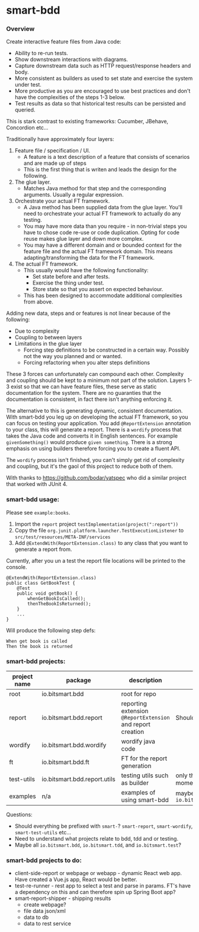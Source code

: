 # smart-bdd

### Overview

Create interactive feature files from Java code:

- Ability to re-run tests.
- Show downstream interactions with diagrams.
- Capture downstream data such as HTTP request/response headers and body.
- More consistent as builders as used to set state and exercise the system under test.
- More productive as you are encouraged to use best practices and don't have the complexities of the steps 1-3 below.
- Test results as data so that historical test results can be persisted and queried.

This is stark contrast to existing frameworks: Cucumber, JBehave, Concordion etc...

Traditionally have approximately four layers:

1. Feature file / specification / UI.
    - A feature is a text description of a feature that consists of scenarios and are made up of steps
    - This is the first thing that is writen and leads the design for the following.
1. The glue layer.
    - Matches Java method for that step and the corresponding arguments. Usually a regular expression.
1. Orchestrate your actual FT framework.
    - A Java method has been supplied data from the glue layer. You'll need to orchestrate your actual FT framework to
      actually do any testing.
    - You may have more data than you require - in non-trivial steps you have to chose code re-use or code duplication.
      Opting for code reuse makes glue layer and down more complex.
    - You may have a different domain and or bounded context for the feature file and the actual FT framework domain.
      This means adapting/transforming the data for the FT framework.
1. The actual FT framework.
    - This usually would have the following functionality:
        - Set state before and after tests.
        - Exercise the thing under test.
        - Store state so that you assert on expected behaviour.
    - This has been designed to accommodate additional complexities from above.

Adding new data, steps and or features is not linear because of the following:

* Due to complexity
* Coupling to between layers
* Limitations in the glue layer
    * Forcing step definitions to be constructed in a certain way. Possibly not the way you planned and or wanted.
    * Forcing refactoring when you alter steps definitions

These 3 forces can unfortunately can compound each other. Complexity and coupling should be kept to a minimum not part
of the solution. Layers 1-3 exist so that we can have feature files, these serve as static documentation for the system.
There are no guaranties that the documentation is consistent, in fact there isn't anything enforcing it.

The alternative to this is generating dynamic, consistent documentation. With smart-bdd you leg up on developing the
actual FT framework, so you can focus on testing your application. You add `@ReportExtension` annotation to your class,
this will generate a report. There is a `wordify` process that takes the Java code and converts it in English sentences.
For example `givenSomething()` would produce `given something`. There is a strong emphasis on using builders therefore
forcing you to create a fluent API.

The `wordify` process isn't finished, you can't simply get rid of complexity and coupling, but it's the gaol of this
project to reduce both of them.

With thanks to https://github.com/bodar/yatspec who did a similar project that worked with JUnit 4.

### smart-bdd usage:

Please see `example:books`.

1. Import the `report` project `testImplementation(project(":report"))`
2. Copy the file `org.junit.platform.launcher.TestExecutionListener` to `src/test/resources/META-INF/services`
3. Add `@ExtendWith(ReportExtension.class)` to any class that you want to generate a report from.

Currently, after you un a test the report file locations will be printed to the console.

```
@ExtendWith(ReportExtension.class)
public class GetBookTest {
    @Test
    public void getBook() {
        whenGetBookIsCalled();
        thenTheBookIsReturned();
    }
    ...
}
```

Will produce the following step defs:

```
When get book is called 
Then the book is returned
```

### smart-bdd projects:

| project name  | package  | description  | notes  |
|---|---|---|---|
| root       | io.bitsmart.bdd | root for repo  |
| report     | io.bitsmart.bdd.report | reporting extension `@ReportExtension` and report creation  | Should be `@smart-bdd`? |
| wordify    | io.bitsmart.bdd.wordify | wordify java code | |
| ft         | io.bitsmart.bdd.ft | FT for the report generation | | 
| test-utils | io.bitsmart.bdd.report.utils | testing utils such as builder | only the builders at the moment | 
| examples   | n/a| examples of using smart-bdd | maybe `io.bitsmart.example.bookstore` | 

Questions:

* Should everything be prefixed with `smart-`? `smart-report`, `smart-wordify`, `smart-test-utils` etc...
* Need to understand what projects relate to bdd, tdd and or testing.
* Maybe all `io.bitsmart.bdd`, `io.bitsmart.tdd`, and `io.bitsmart.test`?

### smart-bdd projects to do:

* client-side-report or webpage or webapp - dynamic React web app. Have created a Vue.js app, React would be better.
* test-re-runner - rest app to select a test and parse in params. FT's have a dependency on this and can therefore spin
  up Spring Boot app?
* smart-report-shipper - shipping results
    * create webpage?
    * file data json/xml
    * data to db
    * data to rest service

